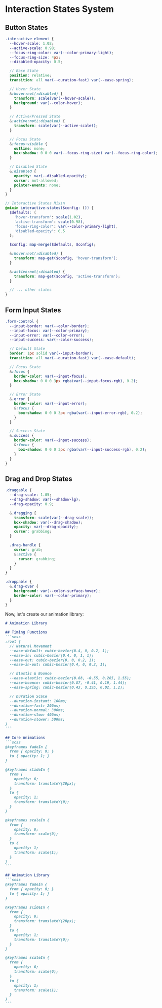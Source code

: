 # Interaction States System

## Button States
```scss
.interactive-element {
  --hover-scale: 1.02;
  --active-scale: 0.98;
  --focus-ring-color: var(--color-primary-light);
  --focus-ring-size: 4px;
  --disabled-opacity: 0.5;

  // Base State
  position: relative;
  transition: all var(--duration-fast) var(--ease-spring);

  // Hover State
  &:hover:not(:disabled) {
    transform: scale(var(--hover-scale));
    background: var(--color-hover);
  }

  // Active/Pressed State
  &:active:not(:disabled) {
    transform: scale(var(--active-scale));
  }

  // Focus State
  &:focus-visible {
    outline: none;
    box-shadow: 0 0 0 var(--focus-ring-size) var(--focus-ring-color);
  }

  // Disabled State
  &:disabled {
    opacity: var(--disabled-opacity);
    cursor: not-allowed;
    pointer-events: none;
  }
}

// Interactive States Mixin
@mixin interactive-states($config: ()) {
  $defaults: (
    'hover-transform': scale(1.02),
    'active-transform': scale(0.98),
    'focus-ring-color': var(--color-primary-light),
    'disabled-opacity': 0.5
  );

  $config: map-merge($defaults, $config);

  &:hover:not(:disabled) {
    transform: map-get($config, 'hover-transform');
  }

  &:active:not(:disabled) {
    transform: map-get($config, 'active-transform');
  }

  // ... other states
}
```

## Form Input States
```scss
.form-control {
  --input-border: var(--color-border);
  --input-focus: var(--color-primary);
  --input-error: var(--color-error);
  --input-success: var(--color-success);

  // Default State
  border: 1px solid var(--input-border);
  transition: all var(--duration-fast) var(--ease-default);

  // Focus State
  &:focus {
    border-color: var(--input-focus);
    box-shadow: 0 0 0 3px rgba(var(--input-focus-rgb), 0.2);
  }

  // Error State
  &.error {
    border-color: var(--input-error);
    &:focus {
      box-shadow: 0 0 0 3px rgba(var(--input-error-rgb), 0.2);
    }
  }

  // Success State
  &.success {
    border-color: var(--input-success);
    &:focus {
      box-shadow: 0 0 0 3px rgba(var(--input-success-rgb), 0.2);
    }
  }
}
```

## Drag and Drop States
```scss
.draggable {
  --drag-scale: 1.05;
  --drag-shadow: var(--shadow-lg);
  --drag-opacity: 0.9;

  &.dragging {
    transform: scale(var(--drag-scale));
    box-shadow: var(--drag-shadow);
    opacity: var(--drag-opacity);
    cursor: grabbing;
  }

  .drag-handle {
    cursor: grab;
    &:active {
      cursor: grabbing;
    }
  }
}

.droppable {
  &.drag-over {
    background: var(--color-surface-hover);
    border-color: var(--color-primary);
  }
}
```

Now, let's create our animation library:

````markdown:design-system/animations/library.md
# Animation Library

## Timing Functions
```scss
:root {
  // Natural Movement
  --ease-default: cubic-bezier(0.4, 0, 0.2, 1);
  --ease-in: cubic-bezier(0.4, 0, 1, 1);
  --ease-out: cubic-bezier(0, 0, 0.2, 1);
  --ease-in-out: cubic-bezier(0.4, 0, 0.2, 1);

  // Elastic & Bounce
  --ease-elastic: cubic-bezier(0.68, -0.55, 0.265, 1.55);
  --ease-bounce: cubic-bezier(0.87, -0.41, 0.19, 1.44);
  --ease-spring: cubic-bezier(0.43, 0.195, 0.02, 1.2);

  // Duration Scale
  --duration-instant: 100ms;
  --duration-fast: 200ms;
  --duration-normal: 300ms;
  --duration-slow: 400ms;
  --duration-slower: 500ms;
}
```

## Core Animations
```scss
@keyframes fadeIn {
  from { opacity: 0; }
  to { opacity: 1; }
}

@keyframes slideIn {
  from {
    opacity: 0;
    transform: translateY(20px);
  }
  to {
    opacity: 1;
    transform: translateY(0);
  }
}

@keyframes scaleIn {
  from {
    opacity: 0;
    transform: scale(0);
  }
  to {
    opacity: 1;
    transform: scale(1);
  }
}
```

## Animation Library
```scss
@keyframes fadeIn {
  from { opacity: 0; }
  to { opacity: 1; }
}

@keyframes slideIn {
  from {
    opacity: 0;
    transform: translateY(20px);
  }
  to {
    opacity: 1;
    transform: translateY(0);
  }
}

@keyframes scaleIn {
  from {
    opacity: 0;
    transform: scale(0);
  }
  to {
    opacity: 1;
    transform: scale(1);
  }
}
```
